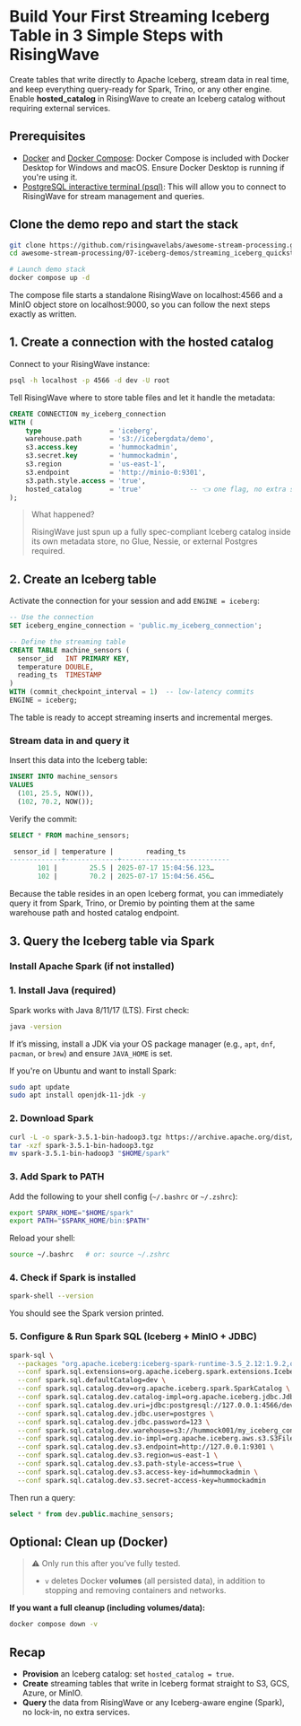 # Build Your First **Streaming Iceberg Table** in 3 Simple Steps with RisingWave

Create tables that write directly to Apache Iceberg, stream data in real time, and keep everything query-ready for Spark, Trino, or any other engine.
Enable **hosted_catalog** in RisingWave to create an Iceberg catalog without requiring external services.

## Prerequisites

- [Docker](https://docs.docker.com/get-docker/) and [Docker Compose](https://docs.docker.com/compose/install/): Docker Compose is included with Docker Desktop for Windows and macOS. Ensure Docker Desktop is running if you're using it.
- [PostgreSQL interactive terminal (psql)](https://www.postgresql.org/download/): This will allow you to connect to RisingWave for stream management and queries.

## Clone the demo repo and start the stack

```bash
git clone https://github.com/risingwavelabs/awesome-stream-processing.git
cd awesome-stream-processing/07-iceberg-demos/streaming_iceberg_quickstart

# Launch demo stack
docker compose up -d
````

The compose file starts a standalone RisingWave on localhost:4566 and a MinIO object store on localhost:9000, so you can follow the next steps exactly as written.

## 1. Create a connection with the hosted catalog

Connect to your RisingWave instance:

```bash
psql -h localhost -p 4566 -d dev -U root
```

Tell RisingWave where to store table files and let it handle the metadata:

```sql
CREATE CONNECTION my_iceberg_connection
WITH (
    type                 = 'iceberg',
    warehouse.path       = 's3://icebergdata/demo',
    s3.access.key        = 'hummockadmin',
    s3.secret.key        = 'hummockadmin',
    s3.region            = 'us-east-1',
    s3.endpoint          = 'http://minio-0:9301',
    s3.path.style.access = 'true',
    hosted_catalog       = 'true'            -- 👈 one flag, no extra services!
);
```

> What happened?
>
> RisingWave just spun up a fully spec-compliant Iceberg catalog inside its own metadata store, no Glue, Nessie, or external Postgres required.

## 2. Create an Iceberg table

Activate the connection for your session and add `ENGINE = iceberg`:

```sql
-- Use the connection
SET iceberg_engine_connection = 'public.my_iceberg_connection';

-- Define the streaming table
CREATE TABLE machine_sensors (
  sensor_id   INT PRIMARY KEY,
  temperature DOUBLE,
  reading_ts  TIMESTAMP
)
WITH (commit_checkpoint_interval = 1)  -- low-latency commits
ENGINE = iceberg;
```

The table is ready to accept streaming inserts and incremental merges.

### Stream data in and query it

Insert this data into the Iceberg table:

```sql
INSERT INTO machine_sensors
VALUES
  (101, 25.5, NOW()),
  (102, 70.2, NOW());
```

Verify the commit:

```sql
SELECT * FROM machine_sensors;

 sensor_id | temperature |        reading_ts
-------------+-------------+---------------------------
       101 |        25.5 | 2025-07-17 15:04:56.123…
       102 |        70.2 | 2025-07-17 15:04:56.456…
```

Because the table resides in an open Iceberg format, you can immediately query it from Spark, Trino, or Dremio by pointing them at the same warehouse path and hosted catalog endpoint.

## 3. Query the Iceberg table via Spark

### Install Apache Spark (if not installed)

### 1. Install Java (required)

Spark works with Java 8/11/17 (LTS). First check:

```bash
java -version
```

If it’s missing, install a JDK via your OS package manager (e.g., `apt`, `dnf`, `pacman`, or `brew`) and ensure `JAVA_HOME` is set.

If you're on Ubuntu and want to install Spark:

```bash
sudo apt update
sudo apt install openjdk-11-jdk -y
```

### 2. Download Spark

```bash
curl -L -o spark-3.5.1-bin-hadoop3.tgz https://archive.apache.org/dist/spark/spark-3.5.1/spark-3.5.1-bin-hadoop3.tgz
tar -xzf spark-3.5.1-bin-hadoop3.tgz
mv spark-3.5.1-bin-hadoop3 "$HOME/spark"
```

### 3. Add Spark to PATH

Add the following to your shell config (`~/.bashrc` or `~/.zshrc`):

```bash
export SPARK_HOME="$HOME/spark"
export PATH="$SPARK_HOME/bin:$PATH"
```

Reload your shell:

```bash
source ~/.bashrc   # or: source ~/.zshrc
```

### 4. Check if Spark is installed

```bash
spark-shell --version
```

You should see the Spark version printed.

### 5. Configure & Run Spark SQL (Iceberg + MinIO + JDBC)

```bash
spark-sql \
  --packages "org.apache.iceberg:iceberg-spark-runtime-3.5_2.12:1.9.2,org.apache.iceberg:iceberg-aws-bundle:1.9.2,org.postgresql:postgresql:42.7.4" \
  --conf spark.sql.extensions=org.apache.iceberg.spark.extensions.IcebergSparkSessionExtensions \
  --conf spark.sql.defaultCatalog=dev \
  --conf spark.sql.catalog.dev=org.apache.iceberg.spark.SparkCatalog \
  --conf spark.sql.catalog.dev.catalog-impl=org.apache.iceberg.jdbc.JdbcCatalog \
  --conf spark.sql.catalog.dev.uri=jdbc:postgresql://127.0.0.1:4566/dev \
  --conf spark.sql.catalog.dev.jdbc.user=postgres \
  --conf spark.sql.catalog.dev.jdbc.password=123 \
  --conf spark.sql.catalog.dev.warehouse=s3://hummock001/my_iceberg_connection \
  --conf spark.sql.catalog.dev.io-impl=org.apache.iceberg.aws.s3.S3FileIO \
  --conf spark.sql.catalog.dev.s3.endpoint=http://127.0.0.1:9301 \
  --conf spark.sql.catalog.dev.s3.region=us-east-1 \
  --conf spark.sql.catalog.dev.s3.path-style-access=true \
  --conf spark.sql.catalog.dev.s3.access-key-id=hummockadmin \
  --conf spark.sql.catalog.dev.s3.secret-access-key=hummockadmin
```

Then run a query:

```sql
select * from dev.public.machine_sensors;
```

## Optional: Clean up (Docker)

> ⚠️ Only run this after you’ve fully tested.
>
> * `v` deletes Docker **volumes** (all persisted data), in addition to stopping and removing containers and networks.

**If you want a full cleanup (including volumes/data):**

```bash
docker compose down -v
```

## Recap

* **Provision** an Iceberg catalog: set `hosted_catalog = true`.
* **Create** streaming tables that write in Iceberg format straight to S3, GCS, Azure, or MinIO.
* **Query** the data from RisingWave or any Iceberg-aware engine (Spark), no lock-in, no extra services.
